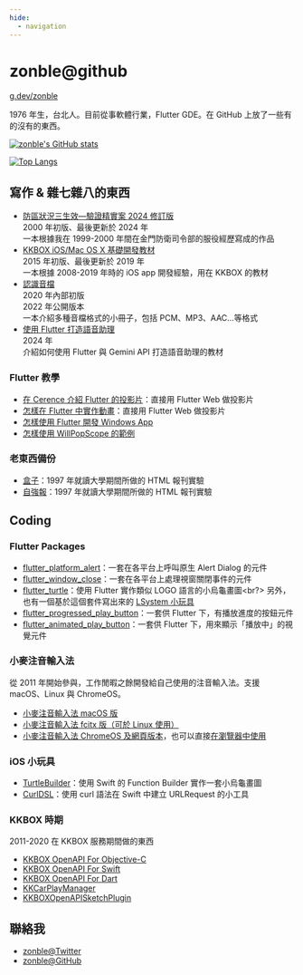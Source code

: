 ```yaml
---
hide:
  - navigation
---
```


# zonble@github

[g.dev/zonble](https://g.dev/zonble)

1976 年生，台北人。目前從事軟體行業，Flutter GDE。在 GitHub 上放了一些有的沒有的東西。

[![zonble's GitHub stats](https://github-readme-stats.vercel.app/api?username=zonble)](https://github.com/zonble/github-readme-stats)

[![Top Langs](https://github-readme-stats.vercel.app/api/top-langs/?username=zonble&layout=compact)](https://github.com/zonble/github-readme-stats)

## 寫作 & 雜七雜八的東西

- [防區狀況三生效—驗證精實案 2024 修訂版](https://zonble.github.io/zk3/)<br/>
  2000 年初版、最後更新於 2024 年<br/>
  一本根據我在 1999-2000 年間在金門防衛司令部的服役經歷寫成的作品
- [KKBOX iOS/Mac OS X 基礎開發教材](https://kkbox.github.io/kkbox-ios-dev/)<br/>
  2015 年初版、最後更新於 2019 年<br/>
  一本根據 2008-2019 年時的 iOS app 開發經驗，用在 KKBOX 的教材
- [認識音檔](https://zonble.github.io/understanding_audio_files/)<br/>
  2020 年內部初版<br/>
  2022 年公開版本<br/>
  一本介紹多種音檔格式的小冊子，包括 PCM、MP3、AAC…等格式
- [使用 Flutter 打造語音助理](https://zonble.github.io/flutter_voice_assistant)<br/>
  2024 年<br/>
  介紹如何使用 Flutter 與 Gemini API 打造語音助理的教材

### Flutter 教學

- [在 Cerence 介紹 Flutter 的投影片](https://zonble.github.io/cerence_slide/)：直接用 Flutter Web 做投影片
- [怎樣在 Flutter 中實作動畫](https://zonble.github.io/flutter_animation_slide/#/)：直接用 Flutter Web 做投影片
- [怎樣使用 Flutter 開發 Windows App](https://zonble.github.io/flutter_windows_app_dev_slide/)
- [怎樣使用 WillPopScope 的範例](https://zonble.github.io/willpopscope_demo/)

### 老東西備份

- [盒子](https://zonble.github.io/nccubox/)：1997 年就讀大學期間所做的 HTML 報刊實驗
- [自強報](https://zonble.github.io/nccustrive/)：1997 年就讀大學期間所做的 HTML 報刊實驗

## Coding

### Flutter Packages

- [flutter_platform_alert](https://github.com/zonble/flutter_platform_alert)：一套在各平台上呼叫原生 Alert Dialog 的元件
- [flutter_window_close](https://github.com/zonble/flutter_window_close)：一套在各平台上處理視窗關閉事件的元件
- [flutter_turtle](https://github.com/zonble/flutter_turtle)：使用 Flutter 實作類似 LOGO 語言的小烏龜畫圖<br?>
  另外，也有一個基於這個套件寫出來的 [LSystem 小玩具](https://zonble.github.io/flutter_lsystem/)
- [flutter_progressed_play_button](https://github.com/zonble/flutter_progressed_play_button)：一套供 Flutter 下，有播放進度的按鈕元件
- [flutter_animated_play_button](https://github.com/zonble/flutter_animated_play_button)：一套供 Flutter 下，用來顯示「播放中」的視覺元件

### 小麥注音輸入法

從 2011 年開始參與，工作閒暇之餘開發給自己使用的注音輸入法。支援 macOS、Linux 與 ChromeOS。

- [小麥注音輸入法 macOS 版](https://github.com/openvanilla/McBopomofo)
- [小麥注音輸入法 fcitx 版（可於 Linux 使用）](https://github.com/openvanilla/fcitx5-mcbopomofo)
- [小麥注音輸入法 ChromeOS 及網頁版本](https://github.com/openvanilla/McBopomofoWeb)，也可以直接[在瀏覽器中使用](https://openvanilla.github.io/McBopomofoWeb/)

### iOS 小玩具

- [TurtleBuilder](https://github.com/zonble/TurtleBuilder)：使用 Swift 的 Function Builder 實作一套小烏龜畫圖
- [CurlDSL](https://github.com/zonble/CurlDSL)：使用 curl 語法在 Swift 中建立 URLRequest 的小工具

### KKBOX 時期

2011-2020 在 KKBOX 服務期間做的東西

- [KKBOX OpenAPI For Objective-C](https://github.com/KKBOX/OpenAPI-ObjectiveC)
- [KKBOX OpenAPI For Swift](https://github.com/KKBOX/OpenAPI-Swift)
- [KKBOX OpenAPI For Dart](https://github.com/KKBOX/OpenAPI-Dart)
- [KKCarPlayManager](https://github.com/KKBOX/KKCarPlayManager)
- [KKBOXOpenAPISketchPlugin](https://github.com/KKBOX/KKBOXOpenAPISketchPlugin)

## 聯絡我

- [zonble@Twitter](https://twitter.com/zonble)
- [zonble@GitHub](https://github.com/zonble)
